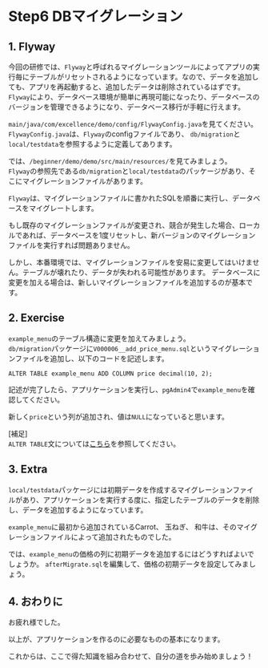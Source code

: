 
# Step6 DBマイグレーション

## 1. Flyway
今回の研修では、`Flyway`と呼ばれるマイグレーションツールによってアプリの実行毎にテーブルがリセットされるようになっています。なので、データを追加しても、アプリを再起動すると、追加したデータは削除されているはずです。  
`Flyway`により、データベース環境が簡単に再現可能になったり、データベースのバージョンを管理できるようになり、データベース移行が手軽に行えます。

`main/java/com/excellence/demo/config/FlywayConfig.java`を見てください。
`FlywayConfig.java`は、`Flyway`のconfigファイルであり、
`db/migration`と`local/testdata`を参照するように定義してあります。

では、`/beginner/demo/demo/src/main/resources/`を見てみましょう。  
`Flyway`の参照先である`db/migration`と`local/testdata`のパッケージがあり、そこにマイグレーションファイルがあります。

`Flyway`は、マイグレーションファイルに書かれたSQLを順番に実行し、データベースをマイグレートします。

もし既存のマイグレーションファイルが変更され、競合が発生した場合、ローカルであれば、データベースを1度リセットし、新バージョンのマイグレーションファイルを実行すれば問題ありません。

しかし、本番環境では、マイグレーションファイルを安易に変更してはいけません。テーブルが壊れたり、データが失われる可能性があります。
データベースに変更を加える場合は、新しいマイグレーションファイルを追加するのが基本です。

## 2. Exercise
`example_menu`のテーブル構造に変更を加えてみましょう。  
`db/migration`パッケージに`V000006__add_price_menu.sql`というマイグレーションファイルを追加し、以下のコードを記述します。

`ALTER TABLE example_menu ADD COLUMN price decimal(10, 2);`

記述が完了したら、アプリケーションを実行し、`pgAdmin4`で`example_menu`を確認してください。

新しく`price`という列が追加され、値は`NULL`になっていると思います。

[補足]  
`ALTER TABLE`文については[こちら](https://www.javadrive.jp/mysql/table/index18.html)を参照してください。


## 3. Extra
`local/testdata`パッケージには初期データを作成するマイグレーションファイルがあり、アプリケーションを実行する度に、指定したテーブルのデータを削除し、データを追加するようになっています。

`example_menu`に最初から追加されているCarrot、 玉ねぎ、 和牛は、そのマイグレーションファイルによって追加されたものでした。

では、`example_menu`の価格の列に初期データを追加するにはどうすればよいでしょうか。
`afterMigrate.sql`を編集して、価格の初期データを設定してみましょう。

## 4. おわりに

お疲れ様でした。

以上が、アプリケーションを作るのに必要なものの基本になります。

これからは、ここで得た知識を組み合わせて、自分の道を歩み始めましょう！